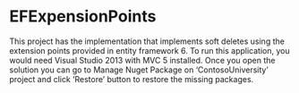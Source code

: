# EFExpensionPoints
This project has the implementation that implements soft deletes using the extension points provided in entity framework 6.
To run this application, you would need Visual Studio 2013 with MVC 5 installed. Once you open the solution you can go to Manage Nuget Package on ‘ContosoUniversity’ project and click ‘Restore’ button to restore the missing packages.
